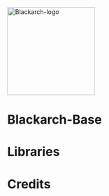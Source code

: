 
<img width="200" height="200" alt="Blackarch-logo" src="https://github.com/user-attachments/assets/f1f28e76-08f0-4943-a024-ba5e604bdff7" />

# Blackarch-Base


# Libraries

# Credits
